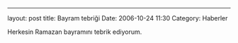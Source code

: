 ---
layout: post
title: Bayram tebriği
Date: 2006-10-24 11:30
Category: Haberler

Herkesin Ramazan bayramını tebrik ediyorum.
